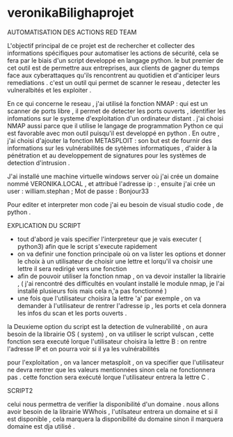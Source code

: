 # veronikaBilighaprojet
 AUTOMATISATION DES ACTIONS RED TEAM 
 
L'objectif principal de ce projet est de rechercher et collecter des informations spécifiques pour automatiser les actions de sécurité, cela se fera par le biais d'un script developpé en langage python. le but premier de cet outil est de permettre aux entreprises, aux clients de gagner du temps face aux cyberattaques qu'ils rencontrent au quotidien et d'anticiper leurs remediations . c'est un outil qui permet de scanner le reseau , detecter les vulneralbités et les exploiter .

En ce qui concerne le reseau , j'ai utilisé la fonction NMAP : qui est un scanner de ports libre , il permet de detecter les ports ouverts , identifier les infomations sur le systeme d'exploitation d'un ordinateur distant . j'ai choisi NMAP aussi parce que il utilise le langage de programmation Python ce qui est favorable avec mon outil puisqu'il est developpé en python . En outre , j'ai choisi d'ajouter  la fonction METASPLOIT : son but  est de fournir des informations sur les vulnérabilités de sytèmes informatiques , d'aider à la pénétration et au developpement  de signatures pour les systèmes de detection d'intrusion . 

J'ai installé une machine virtuelle windows server où j'ai crée un domaine nommé VERONIKA.LOCAL , et attribué l'adresse ip :  , ensuite j'ai crée un user : william.stephan ; Mot de passe : Bonjour33 

Pour editer et interpreter mon code j'ai eu besoin de visual studio code , de python  . 

EXPLICATION DU SCRIPT 

- tout d'abord je vais specifier l'interpreteur que je vais executer ( python3) afin que le script s'execute rapidement  
- on va definir une fonction principale où on va lister les options  et donner le choix à un utilisateur de choisir une lettre et lorqu'il va choisir une lettre  il sera redirigé vers une fonction 
- afin de pouvoir utiliser la fonction nmap , on va devoir installer la librairie , ( j'ai rencontré des difficultés en voulant installé le module nmap, je l'ai installé plusieurs fois mais cela n,'a pas fonctionné )
-  une fois que l'utilisateur choisira la lettre 'a' par exemple , on va demander à l'utilisateur de rentrer l'adresse ip , les ports et cela donnera les infos du scan et les ports ouverts . 

la Deuxieme option du script est la detection de vulnerabilité , on aura besoin de la librairie OS ( system)  , on va utiliser le script vulscan , cette fonction sera executé lorque l'utilisateur choisira la lettre B : on rentre l'adresse IP et on pourra voir si il ya les vulnérabilités 

pour l'exploitation , on va lancer metasploit , on va specifier que l'utilisateur ne devra rentrer que les valeurs mentionnées sinon cela ne fonctionnera pas . cette fonction sera exécuté lorque l'utilisateur entrera la lettre C .

SCRIPT2 


celui nous permettra de verifier la disponibilité d'un domaine . nous allons avoir besoin de la librairie WWhois , l'utilsateur entrera un domaine et si il est disponible , cela marquera la disponibilité du domaine sinon il marquera domaine est dja utilisé . 
